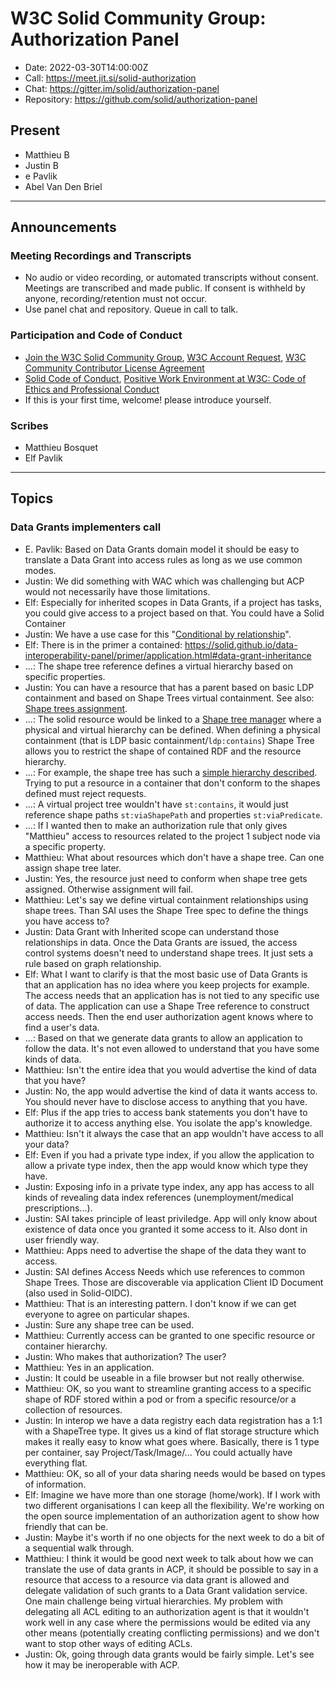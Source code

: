 # W3C Solid Community Group: Authorization Panel

* Date: 2022-03-30T14:00:00Z
* Call: https://meet.jit.si/solid-authorization
* Chat: https://gitter.im/solid/authorization-panel
* Repository: https://github.com/solid/authorization-panel


## Present
* Matthieu B
* Justin B
* e Pavlik
* Abel Van Den Briel

---

## Announcements

### Meeting Recordings and Transcripts
* No audio or video recording, or automated transcripts without consent. Meetings are transcribed and made public. If consent is withheld by anyone, recording/retention must not occur.
* Use panel chat and repository. Queue in call to talk.


### Participation and Code of Conduct
* [Join the W3C Solid Community Group](https://www.w3.org/community/solid/join), [W3C Account Request](http://www.w3.org/accounts/request), [W3C Community Contributor License Agreement](https://www.w3.org/community/about/agreements/cla/)
* [Solid Code of Conduct](https://github.com/solid/process/blob/master/code-of-conduct.md), [Positive Work Environment at W3C: Code of Ethics and Professional Conduct](https://www.w3.org/Consortium/cepc/)
* If this is your first time, welcome! please introduce yourself.


### Scribes
* Matthieu Bosquet
* Elf Pavlik

---

## Topics

### Data Grants implementers call

* E. Pavlik: Based on Data Grants domain model it should be easy to translate a Data Grant into access rules as long as we use common modes.
* Justin: We did something with WAC which was challenging but ACP would not necessarily have those limitations.
* Elf: Especially for inherited scopes in Data Grants, if a project has tasks, you could give access to a project based on that. You could have a Solid Container
* Justin: We have a use case for this "[Conditional by relationship](https://solid.github.io/authorization-panel/authorization-ucr/#conditional-relationship)".
* Elf: There is in the primer a contained: https://solid.github.io/data-interoperability-panel/primer/application.html#data-grant-inheritance
* ...: The shape tree reference defines a virtual hierarchy based on specific properties.
* Justin: You can have a resource that has a parent based on basic LDP containment and based on Shape Trees virtual containment. See also: [Shape trees assignment](https://shapetrees.org/TR/specification/index.html#assigning).
* ...: The solid resource would be linked to a [Shape tree manager](https://shapetrees.org/TR/specification/index.html#manager) where a physical and virtual hierarchy can be defined. When defining a physical containment (that is LDP basic containment/`ldp:contains`) Shape Tree allows you to restrict the shape of contained RDF and the resource hierarchy.
* ...: For example, the shape tree has such a [simple hierarchy described](https://shapetrees.org/TR/specification/index.html#tree). Trying to put a resource in a container that don't conform to the shapes defined must reject requests.
* ...: A virtual project tree wouldn't have `st:contains`, it would just reference shape paths `st:viaShapePath` and properties `st:viaPredicate`.
* ...: If I wanted then to make an authorization rule that only gives "Matthieu" access to resources related to the project 1 subject node via a specific property.
* Matthieu: What about resources which don't have a shape tree. Can one assign shape tree later.
* Justin: Yes, the resource just need to conform when shape tree gets assigned. Otherwise assignment will fail.
* Matthieu: Let's say we define virtual containment relationships using shape trees. Than SAI uses the Shape Tree spec to define the things you have access to?
* Justin: Data Grant with Inherited scope can understand those relationships in data. Once the Data Grants are issued, the access control systems doesn't need to understand shape trees. It just sets a rule based on graph relationship.
* Elf: What I want to clarify is that the most basic use of Data Grants is that an application has no idea where you keep projects for example. The access needs that an application has is not tied to any specific use of data. The application can use a Shape Tree reference to construct access needs. Then the end user authorization agent knows where to find a user's data.
* ...: Based on that we generate data grants to allow an application to follow the data. It's not even allowed to understand that you have some kinds of data.
* Matthieu: Isn't the entire idea that you would advertise the kind of data that you have?
* Justin: No, the app would advertise the kind of data it wants access to. You should never have to disclose access to anything that you have.
* Elf: Plus if the app tries to access bank statements you don't have to authorize it to access anything else. You isolate the app's knowledge.
* Matthieu: Isn't it always the case that an app wouldn't have access to all your data?
* Elf: Even if you had a private type index, if you allow the application to allow a private type index, then the app would know which type they have.
* Justin: Exposing info in a private type index, any app has access to all kinds of revealing data index references (unemployment/medical prescriptions...).
* Justin: SAI takes principle of least priviledge. App will only know about existence of data once you granted it some access to it. Also dont in user friendly way.
* Matthieu: Apps need to advertise the shape of the data they want to access.
* Justin: SAI defines Access Needs which use references to common Shape Trees. Those are discoverable via application Client ID Document (also used in Solid-OIDC).
* Matthieu: That is an interesting pattern. I don't know if we can get everyone to agree on particular shapes.
* Justin: Sure any shape tree can be used.
* Matthieu: Currently access can be granted to one specific resource or container hierarchy.
* Justin: Who makes that authorization? The user?
* Matthieu: Yes in an application.
* Justin: It could be useable in a file browser but not really otherwise.
* Matthieu: OK, so you want to streamline granting access to a specific shape of RDF stored within a pod or from a specific resource/or a collection of resources.
* Justin: In interop we have a data registry each data registration has a 1:1 with a ShapeTree type. It gives us a kind of flat storage structure which makes it really easy to know what goes where. Basically, there is 1 type per container, say Project/Task/Image/... You could actually have everything flat.
* Matthieu: OK, so all of your data sharing needs would be based on types of information.
* Elf: Imagine we have more than one storage (home/work). If I work with two different organisations I can keep all the flexibility. We're working on the open source implementation of an authorization agent to show how friendly that can be.
* Justin: Maybe it's worth if no one objects for the next week to do a bit of a sequential walk through.
* Matthieu: I think it would be good next week to talk about how we can translate the use of data grants in ACP, it should be possible to say in a resource that access to a resource via data grant is allowed and delegate validation of such grants to a Data Grant validation service. One main challenge being virtual hierarchies. My problem with delegating all ACL editing to an authorization agent is that it wouldn't work well in any case where the permissions would be edited via any other means (potentially creating conflicting permissions) and we don't want to stop other ways of editing ACLs.
* Justin: Ok, going through data grants would be fairly simple. Let's see how it may be ineroperable with ACP.
